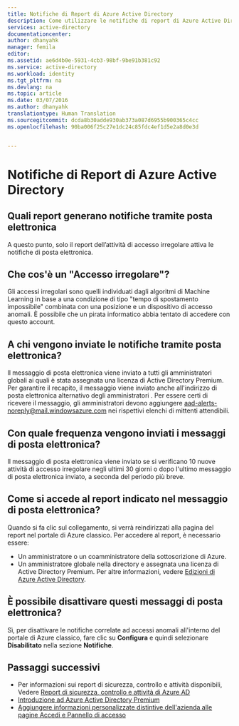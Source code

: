 ```yaml
---
title: Notifiche di Report di Azure Active Directory
description: Come utilizzare le notifiche di report di Azure Active Directory per gli accessi sospetti.
services: active-directory
documentationcenter: 
author: dhanyahk
manager: femila
editor: 
ms.assetid: ae6d4b0e-5931-4cb3-98bf-9be91b381c92
ms.service: active-directory
ms.workload: identity
ms.tgt_pltfrm: na
ms.devlang: na
ms.topic: article
ms.date: 03/07/2016
ms.author: dhanyahk
translationtype: Human Translation
ms.sourcegitcommit: dcda8b30adde930ab373a087d6955b900365c4cc
ms.openlocfilehash: 90ba006f25c27e1dc24c85fdc4ef1d5e2a8d0e3d


---
```

# <a name="azure-active-directory-reporting-notifications"></a>Notifiche di Report di Azure Active Directory
## <a name="what-reports-generate-email-notifications"></a>Quali report generano notifiche tramite posta elettronica
A questo punto, solo il report dell’attività di accesso irregolare attiva le notifiche di posta elettronica.

## <a name="what-is-an-irregular-sign-in"></a>Che cos'è un "Accesso irregolare"?
Gli accessi irregolari sono quelli individuati dagli algoritmi di Machine Learning in base a una condizione di tipo "tempo di spostamento impossibile" combinata con una posizione e un dispositivo di accesso anomali. È possibile che un pirata informatico abbia tentato di accedere con questo account.

## <a name="who-receives-the-email-notifications"></a>A chi vengono inviate le notifiche tramite posta elettronica?
Il messaggio di posta elettronica viene inviato a tutti gli amministratori globali ai quali è stata assegnata una licenza di Active Directory Premium. Per garantire il recapito, il messaggio viene inviato anche all'indirizzo di posta elettronica alternativo degli amministratori . Per essere certi di ricevere il messaggio, gli amministratori devono aggiungere aad-alerts-noreply@mail.windowsazure.com nei rispettivi elenchi di mittenti attendibili.

## <a name="how-often-are-these-emails-sent"></a>Con quale frequenza vengono inviati i messaggi di posta elettronica?
Il messaggio di posta elettronica viene inviato se si verificano 10 nuove attività di accesso irregolare negli ultimi 30 giorni o dopo l'ultimo messaggio di posta elettronica inviato, a seconda del periodo più breve.

## <a name="how-do-i-access-the-report-mentioned-in-the-email"></a>Come si accede al report indicato nel messaggio di posta elettronica?
Quando si fa clic sul collegamento, si verrà reindirizzati alla pagina del report nel portale di Azure classico. Per accedere al report, è necessario essere:

* Un amministratore o un coamministratore della sottoscrizione di Azure.
* Un amministratore globale nella directory e assegnata una licenza di Active Directory Premium. Per altre informazioni, vedere [Edizioni di Azure Active Directory](active-directory-editions.md).

## <a name="can-i-turn-off-these-emails"></a>È possibile disattivare questi messaggi di posta elettronica?
Sì, per disattivare le notifiche correlate ad accessi anomali all'interno del portale di Azure classico, fare clic su **Configura** e quindi selezionare **Disabilitato** nella sezione **Notifiche**.

## <a name="whats-next"></a>Passaggi successivi
* Per informazioni sui report di sicurezza, controllo e attività disponibili, Vedere [Report di sicurezza, controllo e attività di Azure AD](active-directory-view-access-usage-reports.md)
* [Introduzione ad Azure Active Directory Premium](active-directory-get-started-premium.md)
* [Aggiungere informazioni personalizzate distintive dell'azienda alle pagine Accedi e Pannello di accesso](active-directory-add-company-branding.md)




<!--HONumber=Dec16_HO4-->


